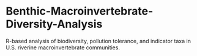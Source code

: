 # Benthic-Macroinvertebrate-Diversity-Analysis
R-based analysis of biodiversity, pollution tolerance, and indicator taxa in U.S. riverine macroinvertebrate communities.
